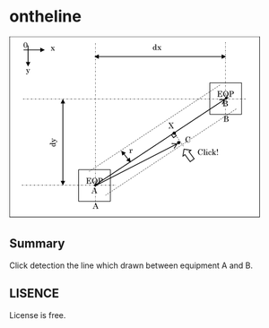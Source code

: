 ontheline
=========

![figure1](img/figure1.png)

Summary
-------
Click detection the line which drawn between equipment A and B.

LISENCE
-------
License is free.
